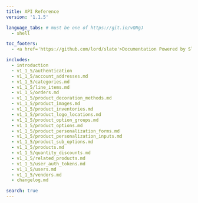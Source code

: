 ```yaml
---
title: API Reference
version: '1.1.5'

language_tabs: # must be one of https://git.io/vQNgJ
  - shell

toc_footers:
  - <a href='https://github.com/lord/slate'>Documentation Powered by Slate</a>

includes:
  - introduction
  - v1_1_5/authentication
  - v1_1_5/account_addresses.md
  - v1_1_5/categories.md
  - v1_1_5/line_items.md
  - v1_1_5/orders.md
  - v1_1_5/product_decoration_methods.md
  - v1_1_5/product_images.md
  - v1_1_5/product_inventories.md
  - v1_1_5/product_logo_locations.md
  - v1_1_5/product_option_groups.md
  - v1_1_5/product_options.md
  - v1_1_5/product_personalization_forms.md
  - v1_1_5/product_personalization_inputs.md
  - v1_1_5/product_sub_options.md
  - v1_1_5/products.md
  - v1_1_5/quantity_discounts.md
  - v1_1_5/related_products.md
  - v1_1_5/user_auth_tokens.md
  - v1_1_5/users.md
  - v1_1_5/vendors.md
  - changelog.md

search: true
---
```

